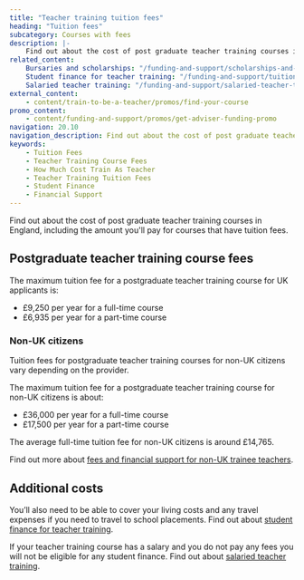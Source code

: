 ```yaml
---
title: "Teacher training tuition fees"
heading: "Tuition fees"
subcategory: Courses with fees
description: |-
    Find out about the cost of post graduate teacher training courses in England, including the amount you'll pay for courses that have tuition fees.
related_content:
    Bursaries and scholarships: "/funding-and-support/scholarships-and-bursaries"
    Student finance for teacher training: "/funding-and-support/tuition-fee-and-maintenance-loans"
    Salaried teacher training: "/funding-and-support/salaried-teacher-training"
external_content:
    - content/train-to-be-a-teacher/promos/find-your-course
promo_content:
    - content/funding-and-support/promos/get-adviser-funding-promo
navigation: 20.10
navigation_description: Find out about the cost of post graduate teacher training courses in England, including the amount you'll pay for courses that have tuition fees.
keywords:
    - Tuition Fees
    - Teacher Training Course Fees
    - How Much Cost Train As Teacher
    - Teacher Training Tuition Fees
    - Student Finance
    - Financial Support
---
```

Find out about the cost of post graduate teacher training courses in England, including the amount you'll pay for courses that have tuition fees.

## Postgraduate teacher training course fees

The maximum tuition fee for a postgraduate teacher training course for UK applicants is:

* £9,250 per year for a full-time course
* £6,935 per year for a part-time course 

### Non-UK citizens
Tuition fees for postgraduate teacher training courses for non-UK citizens vary depending on the provider. 

The maximum tuition fee for a postgraduate teacher training course for non-UK citizens is about:

* £36,000 per year for a full-time course
* £17,500 per year for a part-time course 

The average full-time tuition fee for non-UK citizens is around £14,765.

Find out more about [fees and financial support for non-UK trainee teachers](/non-uk-teachers/fees-and-funding-for-non-uk-trainees). 

## Additional costs
You’ll also need to be able to cover your living costs and any travel expenses if you need to travel to school placements. Find out about [student finance for teacher training](/funding-and-support/tuition-fee-and-maintenance-loans).

If your teacher training course has a salary and you do not pay any fees you will not be eligible for any student finance. Find out about [salaried teacher training](/funding-and-support/salaried-teacher-training). 